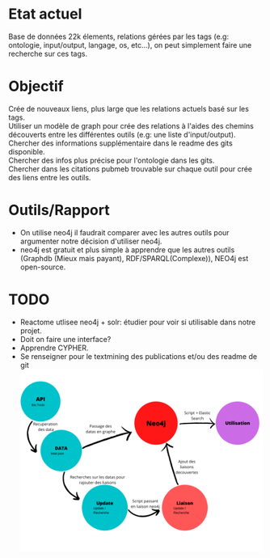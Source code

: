 # Etat actuel
Base de données 22k élements, relations gérées par les tags (e.g: ontologie, input/output, langage, os, etc...), on peut simplement faire une recherche sur ces tags.
# Objectif
Crée de nouveaux liens, plus large que les relations actuels basé sur les tags.  
Utiliser un modèle de graph pour crée des relations à l'aides des chemins découverts entre les différentes outils (e.g: une liste d'input/output).  
Chercher des informations supplémentaire dans le readme des gits disponible.  
Chercher des infos plus précise pour l'ontologie dans les gits.  
Chercher dans les citations pubmeb trouvable sur chaque outil pour crée des liens entre les outils.  
# Outils/Rapport
- On utilise neo4j il faudrait comparer avec les autres outils pour argumenter notre décision d'utiliser neo4j.
- neo4j est gratuit et plus simple à apprendre que les autres outils (Graphdb (Mieux mais payant), RDF/SPARQL(Complexe)), NEO4j est open-source.
# TODO
- Reactome utlisee neo4j + solr: étudier pour voir si utilisable dans notre projet. 
- Doit on faire une interface?
- Apprendre CYPHER. 
- Se renseigner pour le textmining des publications et/ou des readme de git
![alt text](pictures/SchemaGlobalProjet.png)
